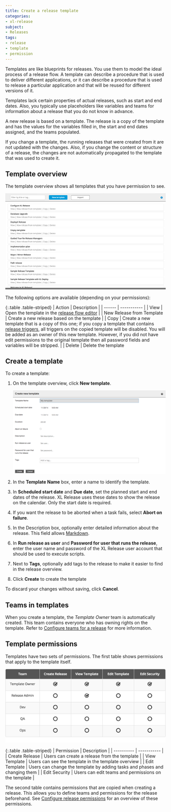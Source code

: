 ```yaml
---
title: Create a release template
categories:
- xl-release
subject:
- Releases
tags:
- release
- template
- permission
---
```


Templates are like blueprints for releases. You use them to model the ideal process of a release flow. A template can describe a procedure that is used to deliver different applications, or it can describe a procedure that is used to release a particular application and that will be reused for different versions of it.

Templates lack certain properties of actual releases, such as start and end dates. Also, you typically use placeholders like variables and teams for information about a release that you do not know in advance.

A new release is based on a template. The release is a copy of the template and has the values for the variables filled in, the start and end dates assigned, and the teams populated. 

If you change a template, the running releases that were created from it are not updated with the changes. Also, if you change the content or structure of a release, the changes are not automatically propagated to the template that was used to create it.

## Template overview

The template overview shows all templates that you have permission to see.

![Template Overview](../images/template-overview.png)

The following options are available (depending on your permissions):

{:.table .table-striped}
| Action | Description |
| ------ | ----------- |
| View | Open the template in the [release flow editor](/xl-release/how-to/using-the-release-flow-editor.html) |
| New Release from Template | Create a new release based on the template |
| Copy | Create a new template that is a copy of this one; if you copy a template that contains [release triggers](/xl-release/how-to/create-a-release-trigger.html), all triggers on the copied template will be disabled. You will be added as an owner of this new template. However, if you did not have edit permissions to the original template then all password fields and variables will be stripped. |
| Delete | Delete the template

## Create a template

To create a template:

1. On the template overview, click **New template**.

    ![Create new template](../images/create-new-template.png)

1. In the **Template Name** box, enter a name to identify the template.
1. In **Scheduled start date** and **Due date**, set the planned start and end dates of the release. XL Release uses these dates to show the release on the calendar. Only the start date is required.
1. If you want the release to be aborted when a task fails, select **Abort on failure**.
1. In the Description box, optionally enter detailed information about the release. This field allows [Markdown](/xl-release/how-to/use-markdown-in-xl-release.html).
1. In **Run release as user** and **Password for user that runs the release**, enter the user name and password of the XL Release user account that should be used to execute scripts.
1. Next to **Tags**, optionally add tags to the release to make it easier to find in the release overview.
1. Click **Create** to create the template

To discard your changes without saving, click **Cancel**.

## Teams in templates

When you create a template, the *Template Owner* team is automatically created. This team contains everyone who has owning rights on the template. Refer to [Configure teams for a release](/xl-release/how-to/configure-teams-for-a-release.html#predefined-teams) for more information.

## Template permissions

Templates have two sets of permissions. The first table shows permissions that apply to the template itself.

![Template Permissions](../images/template-permissions.png)

{:.table .table-striped}
| Permission | Description |
| ---------- | ----------- |
| Create Release | Users can create a release from the template |
| View Template | Users can see the template in the template overview |
| Edit Template | Users can change the template by adding tasks and phases and changing them |
| Edit Security | Users can edit teams and permissions on the template |

The second table contains permissions that are copied when creating a release. This allows you to define teams and permissions for the release beforehand. See [Configure release permissions](/xl-release/how-to/configure-permissions-for-a-release.html) for an overview of these permissions.
